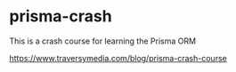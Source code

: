 # prisma-crash

This is a crash course for learning the Prisma ORM

https://www.traversymedia.com/blog/prisma-crash-course

